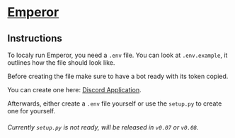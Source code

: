# [Emperor](https://github.com/breadsoc/Emperor)

## Instructions

To localy run Emperor, you need a `.env` file.
You can look at `.env.example`, it outlines how the file should look like.

Before creating the file make sure to have a bot ready with its token copied.

You can create one here: [Discord Application](https://discord.com/developers/applications/).

Afterwards, either create a `.env` file yourself or use the `setup.py` to create one for yourself.

###### Currently `setup.py` is not ready, will be released in `v0.07` or `v0.08`.
